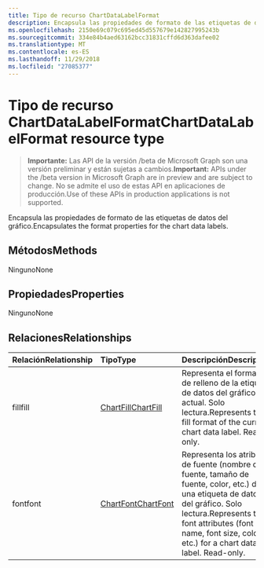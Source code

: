 ```yaml
---
title: Tipo de recurso ChartDataLabelFormat
description: Encapsula las propiedades de formato de las etiquetas de datos del gráfico.
ms.openlocfilehash: 2150e69c079c695ed45d557679e142827995243b
ms.sourcegitcommit: 334e84b4aed63162bcc31831cffd6d363dafee02
ms.translationtype: MT
ms.contentlocale: es-ES
ms.lasthandoff: 11/29/2018
ms.locfileid: "27085377"
---
```

# <a name="chartdatalabelformat-resource-type"></a><span data-ttu-id="7fb29-103">Tipo de recurso ChartDataLabelFormat</span><span class="sxs-lookup"><span data-stu-id="7fb29-103">ChartDataLabelFormat resource type</span></span>

> <span data-ttu-id="7fb29-104">**Importante:** Las API de la versión /beta de Microsoft Graph son una versión preliminar y están sujetas a cambios.</span><span class="sxs-lookup"><span data-stu-id="7fb29-104">**Important:** APIs under the /beta version in Microsoft Graph are in preview and are subject to change.</span></span> <span data-ttu-id="7fb29-105">No se admite el uso de estas API en aplicaciones de producción.</span><span class="sxs-lookup"><span data-stu-id="7fb29-105">Use of these APIs in production applications is not supported.</span></span>

<span data-ttu-id="7fb29-106">Encapsula las propiedades de formato de las etiquetas de datos del gráfico.</span><span class="sxs-lookup"><span data-stu-id="7fb29-106">Encapsulates the format properties for the chart data labels.</span></span>


## <a name="methods"></a><span data-ttu-id="7fb29-107">Métodos</span><span class="sxs-lookup"><span data-stu-id="7fb29-107">Methods</span></span>
<span data-ttu-id="7fb29-108">Ninguno</span><span class="sxs-lookup"><span data-stu-id="7fb29-108">None</span></span>

## <a name="properties"></a><span data-ttu-id="7fb29-109">Propiedades</span><span class="sxs-lookup"><span data-stu-id="7fb29-109">Properties</span></span>
<span data-ttu-id="7fb29-110">Ninguno</span><span class="sxs-lookup"><span data-stu-id="7fb29-110">None</span></span>

## <a name="relationships"></a><span data-ttu-id="7fb29-111">Relaciones</span><span class="sxs-lookup"><span data-stu-id="7fb29-111">Relationships</span></span>
| <span data-ttu-id="7fb29-112">Relación</span><span class="sxs-lookup"><span data-stu-id="7fb29-112">Relationship</span></span> | <span data-ttu-id="7fb29-113">Tipo</span><span class="sxs-lookup"><span data-stu-id="7fb29-113">Type</span></span>   |<span data-ttu-id="7fb29-114">Descripción</span><span class="sxs-lookup"><span data-stu-id="7fb29-114">Description</span></span>|
|:---------------|:--------|:----------|
|<span data-ttu-id="7fb29-115">fill</span><span class="sxs-lookup"><span data-stu-id="7fb29-115">fill</span></span>|[<span data-ttu-id="7fb29-116">ChartFill</span><span class="sxs-lookup"><span data-stu-id="7fb29-116">ChartFill</span></span>](chartfill.md)|<span data-ttu-id="7fb29-p102">Representa el formato de relleno de la etiqueta de datos del gráfico actual. Solo lectura.</span><span class="sxs-lookup"><span data-stu-id="7fb29-p102">Represents the fill format of the current chart data label. Read-only.</span></span>|
|<span data-ttu-id="7fb29-119">font</span><span class="sxs-lookup"><span data-stu-id="7fb29-119">font</span></span>|[<span data-ttu-id="7fb29-120">ChartFont</span><span class="sxs-lookup"><span data-stu-id="7fb29-120">ChartFont</span></span>](chartfont.md)|<span data-ttu-id="7fb29-p103">Representa los atributos de fuente (nombre de fuente, tamaño de fuente, color, etc.) de una etiqueta de datos del gráfico. Solo lectura.</span><span class="sxs-lookup"><span data-stu-id="7fb29-p103">Represents the font attributes (font name, font size, color, etc.) for a chart data label. Read-only.</span></span>|

<!-- uuid: 8fcb5dbc-d5aa-4681-8e31-b001d5168d79
2015-10-25 14:57:30 UTC -->
<!-- {
  "type": "#page.annotation",
  "description": "ChartDataLabelFormat resource",
  "keywords": "",
  "section": "documentation",
  "tocPath": ""
}-->